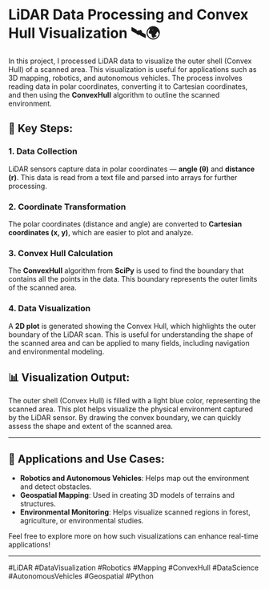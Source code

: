 # LiDAR Data Processing and Convex Hull Visualization 🛰️🌍

In this project, I processed LiDAR data to visualize the outer shell (Convex Hull) of a scanned area. This visualization is useful for applications such as 3D mapping, robotics, and autonomous vehicles. The process involves reading data in polar coordinates, converting it to Cartesian coordinates, and then using the **ConvexHull** algorithm to outline the scanned environment.

## 🚀 Key Steps:

### 1. **Data Collection**
   LiDAR sensors capture data in polar coordinates — **angle (θ)** and **distance (r)**. This data is read from a text file and parsed into arrays for further processing.

### 2. **Coordinate Transformation**
   The polar coordinates (distance and angle) are converted to **Cartesian coordinates (x, y)**, which are easier to plot and analyze.

### 3. **Convex Hull Calculation**
   The **ConvexHull** algorithm from **SciPy** is used to find the boundary that contains all the points in the data. This boundary represents the outer limits of the scanned area.

### 4. **Data Visualization**
   A **2D plot** is generated showing the Convex Hull, which highlights the outer boundary of the LiDAR scan. This is useful for understanding the shape of the scanned area and can be applied to many fields, including navigation and environmental modeling.

## 📊 **Visualization Output:**
The outer shell (Convex Hull) is filled with a light blue color, representing the scanned area. This plot helps visualize the physical environment captured by the LiDAR sensor. By drawing the convex boundary, we can quickly assess the shape and extent of the scanned area.

---

## 🌟 **Applications and Use Cases:**
- **Robotics and Autonomous Vehicles**: Helps map out the environment and detect obstacles.
- **Geospatial Mapping**: Used in creating 3D models of terrains and structures.
- **Environmental Monitoring**: Helps visualize scanned regions in forest, agriculture, or environmental studies.

Feel free to explore more on how such visualizations can enhance real-time applications!

---
#LiDAR #DataVisualization #Robotics #Mapping #ConvexHull #DataScience #AutonomousVehicles #Geospatial #Python
